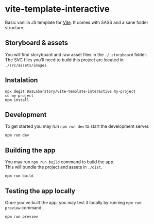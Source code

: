 # vite-template-interactive

Basic vanilla JS template for [Vite](https://vitejs.dev/). It comes with SASS and a sane folder structure.

## Storyboard & assets

You will find storyboard and raw asset files in the `./_storyboard` folder.  
The SVG files you'll need to build this project are located in `./src/assets/images`.

## Instalation

```shell
npx degit DasLaboratory/vite-template-interactive my-project
cd my-project
npm install
```

## Development

To get started you may run `npm run dev` to start the development server.

```shell
npm run dev
```

## Building the app

You may run `npm run build` command to build the app.  
This will bundle the project and assets in `./dist`.

```shell
npm run build
```

## Testing the app locally

Once you've built the app, you may test it locally by running `npm run preview` command.

```shell
npm run preview
```
